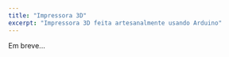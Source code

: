 ```yaml
---
title: "Impressora 3D"
excerpt: "Impressora 3D feita artesanalmente usando Arduino"
---
```


Em breve...
